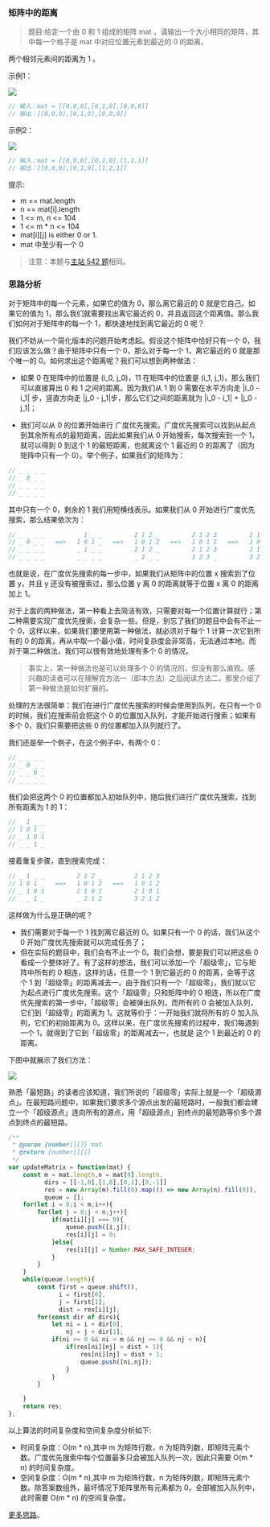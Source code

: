 ###  矩阵中的距离
 
> 题目:给定一个由 0 和 1 组成的矩阵 mat ，请输出一个大小相同的矩阵，其中每一个格子是 mat 中对应位置元素到最近的 0 的距离。

两个相邻元素间的距离为 1 。

示例1：

![](../../images/2/updateMatrix-1.png)

```js
// 输入：mat = [[0,0,0],[0,1,0],[0,0,0]]
// 输出：[[0,0,0],[0,1,0],[0,0,0]]
```

示例2：

![](../../images/2/updateMatrix-2.png)

```js
// 输入：mat = [[0,0,0],[0,1,0],[1,1,1]]
// 输出：[[0,0,0],[0,1,0],[1,2,1]]
```

提示:

* m == mat.length
* n == mat[i].length
* 1 <= m, n <= 104
* 1 <= m * n <= 104
* mat[i][j] is either 0 or 1.
* mat 中至少有一个 0 

> 注意：本题与[主站 542 题](https://leetcode-cn.com/problems/01-matrix/)相同。

### 思路分析

对于矩阵中的每一个元素，如果它的值为 0，那么离它最近的 0 就是它自己。如果它的值为 1，那么我们就需要找出离它最近的 0，并且返回这个距离值。那么我们如何对于矩阵中的每一个 1，都快速地找到离它最近的 0 呢？

我们不妨从一个简化版本的问题开始考虑起。假设这个矩阵中恰好只有一个 0，我们应该怎么做？由于矩阵中只有一个 0，那么对于每一个 1，离它最近的 0 就是那个唯一的 0。如何求出这个距离呢？我们可以想到两种做法：

* 如果 0 在矩阵中的位置是 (i_0, j_0)，11 在矩阵中的位置是 (i_1, j_1)，那么我们可以直接算出 0 和 1 之间的距离。因为我们从 1 到 0 需要在水平方向走 |i_0 - i_1| 步，竖直方向走 |j_0 - j_1|步，那么它们之间的距离就为 |i_0 - i_1| + |j_0 - j_1|；

* 我们可以从 0 的位置开始进行 广度优先搜索。广度优先搜索可以找到从起点到其余所有点的最短距离，因此如果我们从 0 开始搜索，每次搜索到一个 1，就可以得到 0 到这个 1 的最短距离，也就离这个 1 最近的 0 的距离了（因为矩阵中只有一个 0）。举个例子，如果我们的矩阵为：

```js
// _ _ _ _
// _ 0 _ _
// _ _ _ _
// _ _ _ _
```

其中只有一个 0，剩余的 1 我们用短横线表示。如果我们从 0 开始进行广度优先搜索，那么结果依次为：

```js
// _ _ _ _         _ 1 _ _         2 1 2 _         2 1 2 3         2 1 2 3
// _ 0 _ _   ==>   1 0 1 _   ==>   1 0 1 2   ==>   1 0 1 2   ==>   1 0 1 2
// _ _ _ _         _ 1 _ _         2 1 2 _         2 1 2 3         2 1 2 3
// _ _ _ _         _ _ _ _         _ 2 _ _         3 2 3 _         3 2 3 4
```

也就是说，在广度优先搜索的每一步中，如果我们从矩阵中的位置 x 搜索到了位置 y，并且 y 还没有被搜索过，那么位置 y 离 0 的距离就等于位置 x 离 0 的距离加上 1。

对于上面的两种做法，第一种看上去简洁有效，只需要对每一个位置计算就行；第二种需要实现广度优先搜索，会复杂一些。但是，别忘了我们的题目中会有不止一个 0，这样以来，如果我们要使用第一种做法，就必须对于每个 1 计算一次它到所有的 0 的距离，再从中取一个最小值，时间复杂度会非常高，无法通过本地。而对于第二种做法，我们可以很有效地处理有多个 0 的情况。

> 事实上，第一种做法也是可以处理多个 0 的情况的，但没有那么直观。感兴趣的读者可以在理解完方法一（即本方法）之后阅读方法二，那里介绍了第一种做法是如何扩展的。

处理的方法很简单：我们在进行广度优先搜索的时候会使用到队列，在只有一个 0 的时候，我们在搜索前会把这个 0 的位置加入队列，才能开始进行搜索；如果有多个 0，我们只需要把这些 0 的位置都加入队列就行了。

我们还是举一个例子，在这个例子中，有两个 0：

```js
// _ _ _ _
// _ 0 _ _
// _ _ 0 _
// _ _ _ _
```

我们会把这两个 0 的位置都加入初始队列中，随后我们进行广度优先搜索，找到所有距离为 1 的 1：

```js
// _ 1 _ _
// 1 0 1 _
// _ 1 0 1
// _ _ 1 _
```

接着重复步骤，直到搜索完成：

```js
// _ 1 _ _         2 1 2 _         2 1 2 3
// 1 0 1 _   ==>   1 0 1 2   ==>   1 0 1 2
// _ 1 0 1         2 1 0 1         2 1 0 1
// _ _ 1 _         _ 2 1 2         3 2 1 2
```

这样做为什么是正确的呢？

* 我们需要对于每一个 1 找到离它最近的 0。如果只有一个 0 的话，我们从这个 0 开始广度优先搜索就可以完成任务了；
* 但在实际的题目中，我们会有不止一个 0。我们会想，要是我们可以把这些 0 看成一个整体好了。有了这样的想法，我们可以添加一个「超级零」，它与矩阵中所有的 0 相连，这样的话，任意一个 1 到它最近的 0 的距离，会等于这个 1 到「超级零」的距离减去一。由于我们只有一个「超级零」，我们就以它为起点进行广度优先搜索。这个「超级零」只和矩阵中的 0 相连，所以在广度优先搜索的第一步中，「超级零」会被弹出队列，而所有的 0 会被加入队列，它们到「超级零」的距离为 1。这就等价于：一开始我们就将所有的 0 加入队列，它们的初始距离为 0。这样以来，在广度优先搜索的过程中，我们每遇到一个 1，就得到了它到「超级零」的距离减去一，也就是 这个 1 到最近的 0 的距离。

下图中就展示了我们方法：

![](../../images/2/updateMatrix-3.png)

熟悉「最短路」的读者应该知道，我们所说的「超级零」实际上就是一个「超级源点」。在最短路问题中，如果我们要求多个源点出发的最短路时，一般我们都会建立一个「超级源点」连向所有的源点，用「超级源点」到终点的最短路等价多个源点到终点的最短路。


```js
/**
 * @param {number[][]} mat
 * @return {number[][]}
 */
var updateMatrix = function(mat) {
    const m = mat.length,n = mat[0].length,
          dirs = [[-1,0],[1,0],[0,1],[0,-1]]
          res = new Array(m).fill(0).map(() => new Array(n).fill(0)),
          queue = [];
    for(let i = 0;i < m;i++){
        for(let j = 0;j < n;j++){
            if(mat[i][j] === 0){
                queue.push([i,j]);
                res[i][j] = 0;
            }else{
                res[i][j] = Number.MAX_SAFE_INTEGER;
            }
        }
    }
    while(queue.length){
        const first = queue.shift(),
              i = first[0],
              j = first[1];
              dist = res[i][j];
        for(const dir of dirs){
            let ni = i + dir[0],
                nj = j + dir[1];
            if(ni >= 0 && ni < m && nj >= 0 && nj < n){
                if(res[ni][nj] > dist + 1){
                    res[ni][nj] = dist + 1;
                    queue.push([ni,nj]);
                }
            }
        }

    }
    return res;
};
```

以上算法的时间复杂度和空间复杂度分析如下:

* 时间复杂度：O(m * n),其中 m 为矩阵行数，n 为矩阵列数，即矩阵元素个数。广度优先搜索中每个位置最多只会被加入队列一次，因此只需要 O(m * n) 的时间复杂度。
* 空间复杂度：O(m * n),其中 m 为矩阵行数，n 为矩阵列数，即矩阵元素个数。除答案数组外，最坏情况下矩阵里所有元素都为 0，全部被加入队列中，此时需要 O(m * n) 的空间复杂度。

[更多思路](https://leetcode-cn.com/problems/2bCMpM/solution/ju-zhen-zhong-de-ju-chi-by-leetcode-solu-0sxk/)。
